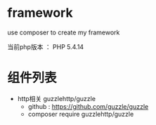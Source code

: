 # framework
use composer to create my framework 

当前php版本 ：  PHP 5.4.14


# 组件列表

* http相关 guzzlehttp/guzzle
  * github : https://github.com/guzzle/guzzle
  * composer require guzzlehttp/guzzle
